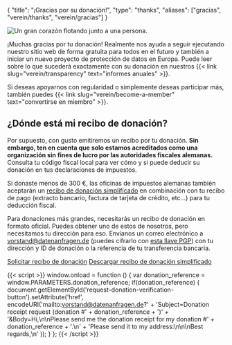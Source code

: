 {
    "title": "¡Gracias por su donación!",
    "type": "thanks",
    "aliases": ["gracias", "verein/thanks", "verein/gracias"]
}

<img class="top-right-humaaan" src="/img/humaaans/thanks.svg" alt="Un gran corazón flotando junto a una persona.">

¡Muchas gracias por tu donación! Realmente nos ayuda a seguir ejecutando nuestro sitio web de forma gratuita para todos en el futuro y también a iniciar un nuevo proyecto de protección de datos en Europa. Puede leer sobre lo que sucederá exactamente con su donación en nuestros {{< link slug="verein/transparency" text="informes anuales" >}}.

Si deseas apoyarnos con regularidad o simplemente deseas participar más, también puedes {{< link slug="verein/become-a-member" text="convertirse en miembro" >}}.

## ¿Dónde está mi recibo de donación?

Por supuesto, con gusto emitiremos un recibo por tu donación. **Sin embargo, ten en cuenta que solo estamos acreditados como una organización sin fines de lucro por las autoridades fiscales alemanas.** Consulta tu código fiscal local para ver cómo y si puede deducir su donación en tus declaraciones de impuestos.

Si donaste menos de 300 €, las oficinas de impuestos alemanas también aceptarán un [recibo de donación simplificado](https://static.dacdn.de/docs/vereinfachte-zuwendungsbestaetigung.pdf) en combinación con tu recibo de pago (extracto bancario, factura de tarjeta de crédito, etc…) para tu deducción fiscal.

Para donaciones más grandes, necesitarás un recibo de donación en formato oficial. Puedes obtener uno de estos de nosotros, pero necesitamos tu dirección para eso. Envíanos un correo electrónico a [vorstand@datenanfragen.de](mailto:vorstand@datenanfragen.de) (puedes cifrarlo con [esta llave PGP](/pgp/62A7EC35.asc)) con tu dirección y ID de donación o la referencia de tu transferencia bancaria.

<a id="request-donation-verification-button" class="button button-secondary icon icon-email" href="mailto:spenden@datenanfragen.de">Solicitar recibo de donación</a>
<a class="button button-secondary icon icon-download" href="https://static.dacdn.de/docs/vereinfachte-zuwendungsbestaetigung.pdf">Descargar recibo de donación simplificado</a>

{{< script >}}
window.onload = function () {
    var donation_reference = window.PARAMETERS.donation_reference;
    if(donation_reference) {
        document.getElementById('request-donation-verification-button').setAttribute('href', encodeURI('mailto:vorstand@datenanfragen.de?' +
            'Subject=Donation receipt request (donation #' + donation_reference + ')' +
            '&Body=Hi,\n\nPlease send me the donation receipt for my donation #' + donation_reference + '.\n' +
            'Please send it to my address:\n\n\nBest regards,\n'
        ));
    }
};
{{< /script >}}
